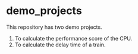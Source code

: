 # demo_projects

This repository has two demo projects.
1. To calculate the performance score of the CPU.
2. To calculate the delay time of a train.
